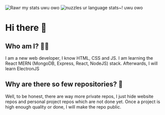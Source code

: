 ![Rawr my stats uwu owo](https://github-readme-stats.vercel.app/api?username=Exerra&show_icons=true&theme=tokyonight)
![nuzzles ur language stats~! uwu owo](https://github-readme-stats.vercel.app/api/top-langs/?username=Exerra&layout=compact)
# Hi there 👋
## Who am I? 🙋‍♀️
I am a new web developer, I know HTML, CSS and JS. I am learning the React MERN (MongoDB, Express, React, NodeJS) stack. Afterwards, I will learn ElectronJS
## Why are there so few repositories? 🤔
Well, to be honest, there are way more private repos, I just hide website repos and personal project repos which are not done yet. Once a project is high enough quality or done, I will make the repo public.

